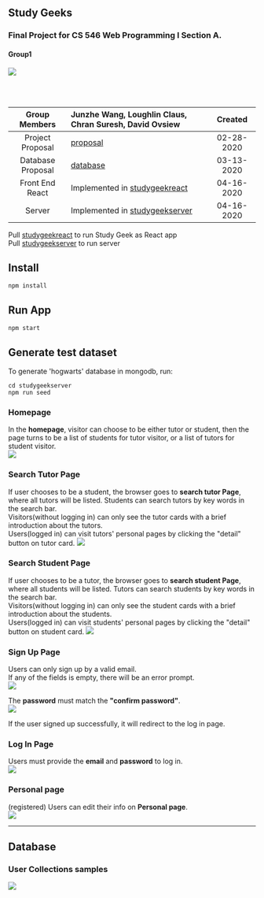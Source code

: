 ## Study Geeks
### Final Project for CS 546 Web Programming I Section A.
#### Group1

![](https://github.com/JWang169/LintCodeJava/blob/master/static/Gifs/Snape.gif)

<br>
<br>

| __Group Members__ | Junzhe Wang, Loughlin Claus, Chran Suresh, David Ovsiew | Created |
|:-----------------:|:----------------------------------|:------------:|
| Project Proposal | [proposal](./files/Proposal.pdf)  | 02-28-2020 |
| Database Proposal| [database](./files/databaseProposal.pdf)| 03-13-2020 |
| Front End React  | Implemented in [studygeekreact](./studygeekreact) | 04-16-2020 |
| Server           | Implemented in [studygeekserver](./studygeekserver) | 04-16-2020 |


Pull [studygeekreact](./studygeekreact) to run Study Geek as React app <br>
Pull [studygeekserver](./studygeekserver) to run server
## Install
```shell
npm install 
```
## Run App

```shell
npm start
```
## Generate test dataset 
To generate 'hogwarts' database in mongodb, run:
```shell
cd studygeekserver
npm run seed
```

### Homepage
In the **homepage**, visitor can choose to be either tutor or student, then the page turns to be a list of students for tutor visitor, or a list of tutors for student visitor. <br>
<img src="https://github.com/JWang169/cs546-group1/blob/master/img/homepage.png">


### Search Tutor Page
If user chooses to be a student, the browser goes to **search tutor Page**, where all tutors will be listed. Students can search tutors by key words in the search bar.<br>
Visitors(without logging in) can only see the tutor cards with a brief introduction about the tutors. <br>
Users(logged in) can visit tutors' personal pages by clicking the "detail" button on tutor card.
<img src="https://github.com/JWang169/cs546-group1/blob/master/img/tutorList.png" >

### Search Student Page
If user chooses to be a tutor, the browser goes to **search student Page**, where all students will be listed. Tutors can search students by key words in the search bar.<br>
Visitors(without logging in) can only see the student cards with a brief introduction about the students. <br>
Users(logged in) can visit students' personal pages by clicking the "detail" button on student card.
<img src="https://github.com/JWang169/cs546-group1/blob/master/img/studentList.png" >

### Sign Up Page
Users can only sign up by a valid email. <br>
If any of the fields is empty, there will be an error prompt.<br/>
<img src="https://github.com/JWang169/cs546-group1/blob/master/img/emptyInput.png" >

The **password** must match the **"confirm password"**.<br/>
<img src="https://github.com/JWang169/cs546-group1/blob/master/img/passwordNoMatch.png" >

If the user signed up successfully, it will redirect to the log in page.<br/>

### Log In Page
Users must provide the **email** and **password** to log in.<br/>
<img src="https://github.com/JWang169/cs546-group1/blob/master/img/login.png" >

### Personal page
(registered) Users can edit their info on **Personal page**.<br/>
<img src="https://github.com/JWang169/cs546-group1/blob/master/img/personalPage.png">
<hr/>

## Database
### User Collections samples
<img src="https://github.com/JWang169/cs546-group1/blob/master/img/userDB.png">






